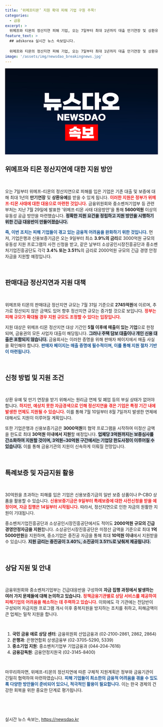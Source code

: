 ```yaml
---
title: ‘위메프티몬’ 지원 확대 피해 기업 구원 주목!
categories:
  - 금융
excerpt: >
  위메프와 티몬의 정산지연 피해 기업, 오는 7일부터 최대 1년까지 대출 만기연장 및 상환유예 혜택! 정부, 3000억 원 규모 유동성 지원 프로그램과 긴급경영안정자금을 준비하며, 피해 기업에 대한 실질적인 지원에 나섭니다.
feature_text: >
  ## adskorea 실시간 뉴스 속보입니다.

  위메프와 티몬의 정산지연 피해 기업, 오는 7일부터 최대 1년까지 대출 만기연장 및 상환유예 혜택! 정부, 3000억 원 규모 유동성 지원 프로그램과 긴급경영안정자금을 준비하며, 피해 기업에 대한 실질적인 지원에 나섭니다.
image: '/assets/img/newsdao_breakingnews.jpg'
---
```


<p><img src="/assets/img/newsdao_breakingnews.jpg" alt="adskorea 속보" /></p>

<h2 data-ke-size="size26">위메프와 티몬 정산지연에 대한 지원 방안</h2>

<p data-ke-size="size16">&nbsp;</p>

<p>오는 7일부터 위메프-티몬의 정산지연으로 피해를 입은 기업은 기존 대출 및 보증에 대해 최대 1년의 <b>만기연장</b> 및 <b>상환유예</b>를 받을 수 있게 됩니다. <b><span style="color: #ee2323;">이러한 지원은 정부가 위메프·티몬 사태에 대한 대응으로 마련한 것입니다.</span></b> 금융위원회와 중소벤처기업부 등 관련 부처는 지난 7월 29일에 발표한 '위메프·티몬 사태 대응방안'을 통해 <strong>5600억원</strong> 이상의 유동성 공급 방안을 마련했습니다. <b><span style="background-color: #21538527;">정확한 지원 요건을 정립하고 지원 방안을 시행하기 위한 긴급 대응반이 만들어졌습니다.</span></b> </p>

<p><b><span style="color: #1a5490;">즉, 이번 조치는 피해 기업들이 겪고 있는 금융적 어려움을 완화하기 위한 것입니다.</span></b> 먼저, 기업은행과 신용보증기금은 오는 9일부터 최소 <strong>3.9%의 금리</strong>로 3000억원 규모의 유동성 지원 프로그램의 사전 신청을 받고, 같은 날부터 소상공인시장진흥공단과 중소벤처기업진흥공단도 각각 <strong>3.4% 또는 3.51%</strong>의 금리로 2000억원 규모의 긴급 경영 안정 자금을 지원할 예정입니다.</p>

<p data-ke-size="size16">&nbsp;</p>

<h2 data-ke-size="size26">판매대금 정산지연과 지원 대책</h2>

<p data-ke-size="size16">&nbsp;</p>

<p>위메프와 티몬의 판매대금 정산지연 규모는 7월 31일 기준으로 <b>2745억원</b>에 이르며, 추가로 정산되지 않은 금액도 있어 향후 정산지연 규모는 증가할 것으로 보입니다. <b><span style="color: #ee2323;">정부는 피해 규모가 확대될 경우 지원 규모도 조정할 수 있다는 입장입니다.</span></b> </p>

<p>지원 대상은 위메프·티몬 정산지연 대상 기간인 <strong>5월 이후에 매출이 있는 기업</strong>으로 한정되며, 금융권의 모든 사업자 대출이 해당됩니다. <b><span style="background-color: #21538527;">그러나 주택 담보 대출이나 개인 신용 대출은 포함되지 않습니다.</span></b> 금융회사는 이러한 증명을 위해 판매자 페이지에서 매출 사실을 확인해야 합니다. <b><span style="color: #1a5490;">판매자 페이지는 매출 증명에 필수적이며, 이를 통해 지원 절차 기반이 마련됩니다.</span></b></p>

<p data-ke-size="size16">&nbsp;</p>

<h2 data-ke-size="size26">신청 방법 및 지원 조건</h2>

<p data-ke-size="size16">&nbsp;</p>

<p>상환 유예 및 만기 연장을 받기 위해서는 원리금 연체 및 폐업 등의 부실 상태가 없어야 합니다. <b><span style="color: #ee2323;">하지만, 예상치 못한 자금경색으로 인해 정산지연을 겪은 기업은 특정 기간 내에 발생한 연체도 지원될 수 있습니다.</span></b> 이를 통해 7월 10일부터 8월 7일까지 발생한 연체에 대해서도 지원이 이루어질 계획입니다. </p>

<p>또한 기업은행과 신용보증기금은 <strong>3000억원</strong>의 협약 프로그램을 시작하여 미정산 금액을 한도로 최대 <strong>30억원 이내에서 지원</strong>할 예정입니다. <b><span style="background-color: #21538527;">업체당 <strong>3억원</strong>까지는 보증심사를 간소화하여 지원할 것이며, 3억원~30억원 구간에서는 기업당 한도사정이 이루어질 수 있습니다.</span></b> 이를 통해 금융기관의 지원이 신속하게 이뤄질 전망입니다.</p>

<p data-ke-size="size16">&nbsp;</p>

<h2 data-ke-size="size26">특례보증 및 자금지원 활용</h2>

<p data-ke-size="size16">&nbsp;</p>

<p>30억원을 초과하는 피해를 입은 기업은 신용보증기금의 일반 보증 상품이나 P-CBO 상품을 활용할 수 있습니다. <b><span style="color: #ee2323;">신용보증기금은 9일부터 특례보증에 대한 사전신청을 받을 예정이며, 자금 집행은 14일부터 시작됩니다.</span></b> 따라서, 정산지연으로 인한 자금의 원활한 지원이 기대됩니다. </p>

<p>중소벤처기업진흥공단과 소상공인시장진흥공단에서도 적어도 <strong>2000억원 규모의 긴급경영안정자금을 지원</strong>합니다. 소상공인시장진흥공단은 미정산 금액을 기준으로 최대 <strong>1억 5000만원</strong>을 지원하며, 중소기업은 중진공 자금을 통해 최대 <strong>10억원 이내</strong>에서 지원받을 수 있습니다. <b><span style="background-color: #21538527;">지원 금리는 중진공이 <strong>3.40%</strong>, 소진공이 <strong>3.51%</strong>로 낮춰져 제공됩니다.</span></b></p>

<p data-ke-size="size16">&nbsp;</p>

<h2 data-ke-size="size26">상담 지원 및 안내</h2>

<p data-ke-size="size16">&nbsp;</p>

<p>금융위원회와 중소벤처기업부는 긴급대응반을 구성하여 <strong>자금 집행 과정에서 발생하는 여러 가지 문제들에 대해 논의하고 있습니다.</strong> <b><span style="color: #ee2323;">정책금융기관별로 상담 서비스를 제공하여 피해기업의 어려움을 해소하는 데 주력하고 있습니다.</span></b> 이외에도 각 기관에는 전담반이 구성되어 자금지원 프로그램 개시 이후 중복지원을 방지하는 조치를 취하고, 피해금액이 큰 업체는 밀착 지원을 합니다. </p>

<p data-ke-size="size16">&nbsp;</p>

<ol>
  <li><b>국민 금융 애로 상담 센터</b>: 금융위원회 산업금융과 (02-2100-2861, 2862, 2864)</li>
  <li><b>은행과</b>: 은행연합회 상생금융부 (02-3705-5290, 5339)</li>
  <li><b>중소기업 지원</b>: 중소벤처기업부 기업금융과 (044-204-7616)</li>
  <li><b>금융감독원</b>: 금융안정지원국 (02-3145-8400)</li>
</ol>

<p data-ke-size="size16">&nbsp;</p>

<p>마무리하자면, 위메프-티몬의 정산지연에 따른 구체적 지원계획은 정부와 금융기관이 긴밀히 협력하여 마련하였습니다. <b><span style="color: #1a5490;">피해 기업들이 최소한의 금융적 어려움을 겪을 수 있도록 다양한 방안들이 준비되어 있으니, 적극적인 활용이 필요합니다.</span></b> 이는 한국 경제의 건강한 회복을 위한 중요한 단계로 평가됩니다. </p>

<p data-ke-size="size16">&nbsp;</p>

<p data-ke-size="size16">&nbsp;</p>
실시간 뉴스 속보는, <a href="https://newsdao.kr" rel="dofollow">https://newsdao.kr</a>


